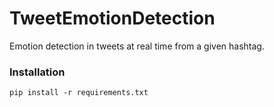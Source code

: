 # TweetEmotionDetection
Emotion detection in tweets at real time from a given hashtag.

### Installation
```
pip install -r requirements.txt
```